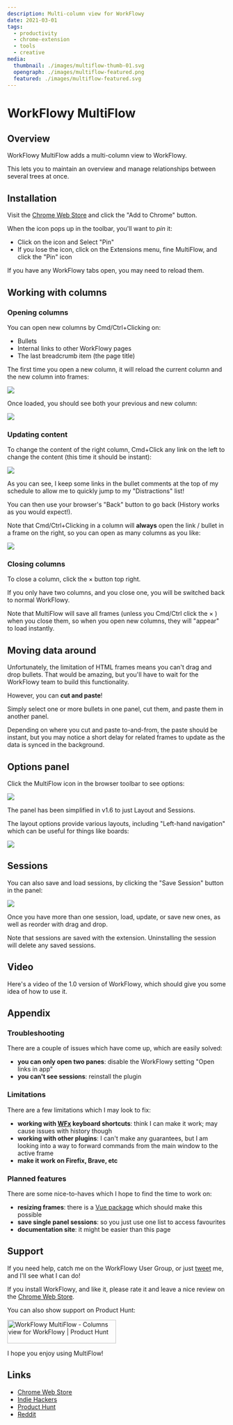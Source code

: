 ```yaml
---
description: Multi-column view for WorkFlowy
date: 2021-03-01
tags:
  - productivity
  - chrome-extension
  - tools
  - creative
media:
  thumbnail: ./images/multiflow-thumb-01.svg
  opengraph: ./images/multiflow-featured.png
  featured: ./images/multiflow-featured.svg
---
```


# WorkFlowy MultiFlow

## Overview

WorkFlowy MultiFlow adds a multi-column view to WorkFlowy.

This lets you to maintain an overview and manage relationships between several trees at once.

## Installation

Visit the [Chrome Web Store](https://chrome.google.com/webstore/detail/workflowy-multiflow/khjdmjcmpolknpccmaaipmidphjokhdf?hl=en-GB) and click the "Add to Chrome" button.

When the icon pops up in the toolbar, you'll want to *pin* it:

- Click on the icon and Select "Pin"
- If you lose the icon, click on the Extensions menu, fine MultiFlow, and click the "Pin" icon

If you have any WorkFlowy tabs open, you may need to reload them.

## Working with columns

### Opening columns

You can open new columns by Cmd/Ctrl+Clicking on:

- Bullets
- Internal links to other WorkFlowy pages
- The last breadcrumb item (the page title)

The first time you open a new column, it will reload the current column and the new column into frames:

![](./screens/loading.png)

Once loaded, you should see both your previous and new column:

![](./screens/2-columns.png)

### Updating content

To change the content of the right column, Cmd+Click any link on the left to change the content (this time it should be instant):

![](./screens/2-columns-alt.png)

As you can see, I keep some links in the bullet comments at the top of my schedule to allow me to quickly jump to my "Distractions" list!

You can then use your browser's "Back" button to go back (History works as you would expect!).

Note that Cmd/Ctrl+Clicking in a column will **always** open the link / bullet in a frame on the right, so you can open as many columns as you like: 

![](./screens/3-columns-loading.png)

### Closing columns

To close a column, click the &times; button top right.

If you only have two columns, and you close one, you will be switched back to normal WorkFlowy.

Note that MultiFlow will save all frames (unless you Cmd/Ctrl click the &times; ) when you close them, so when you open new columns, they will "appear" to load instantly.

## Moving data around

Unfortunately, the limitation of HTML frames means you can't drag and drop bullets. That would be amazing, but you'll have to wait for the WorkFlowy team to build this functionality.

However, you can **cut and paste**!

Simply select one or more bullets in one panel, cut them, and paste them in another panel.

Depending on where you cut and paste to-and-from, the paste should be instant, but you may notice a short delay for related frames to update as the data is synced in the background.

## Options panel

Click the MultiFlow icon in the browser toolbar to see options:

![](./screens/options-panel.png)

The panel has been simplified in v1.6 to just Layout and Sessions.

The layout options provide various layouts, including "Left-hand navigation" which can be useful for things like boards:

![](./screens/left-layout.png)

## Sessions

You can also save and load sessions, by clicking the "Save Session" button in the panel:

![](./screens/sessions.png)

Once you have more than one session, load, update, or save new ones, as well as reorder with drag and drop.

Note that sessions are saved with the extension. Uninstalling the session will delete any saved sessions.

## Video

Here's a video of the 1.0 version of WorkFlowy, which should give you some idea of how to use it.

<MediaVideo
  src="https://youtube.com/embed/Iy1DuGjUhR4"
  width="560"
  height="315"
/>

## Appendix

### Troubleshooting

There are a couple of issues which have come up, which are easily solved:

- **you can only open two panes**: disable the WorkFlowy setting "Open links in app"
- **you can't see sessions**: reinstall the plugin

### Limitations

There are a few limitations which I may look to fix:

- **working with [WFx](https://www.youtube.com/watch?v=udiIXMW6IVE&list=PLgi2Y4JImXPhCPhtAILbNRzci-X4w1MKT) keyboard shortcuts**: think I can make it work; may cause issues with history though
- **working with other plugins**: I can't make any guarantees, but I am looking into a way to forward commands from the main window to the active frame
- **make it work on Firefix, Brave, etc**

### Planned features

There are some nice-to-haves which I hope to find the time to work on:

- **resizing frames**: there is a [Vue package](https://antoniandre.github.io/splitpanes/) which should make this possible
- **save single panel sessions**: so you just use one list to access favourites
- **documentation site**: it might be easier than this page

<!--
- doesn’t work as well on Beta *(fix is currently in review)*
- doesn’t work on www.workflowy (vs just [https://workflowy](https://workflowy/)) *(fix is currently in review)*
- doesn’t work in chrome app *(I think it does, so happy to shown if it’s not)*
-->


## Support

If you need help, catch me on the WorkFlowy User Group, or just [tweet](https://twitter.com/compose/tweet?text=@davestewart) me, and I'll see what I can do!

If you install WorkFlowy, and like it, please rate it and leave a nice review on the [Chrome Web Store](https://chrome.google.com/webstore/detail/workflowy-multiflow/khjdmjcmpolknpccmaaipmidphjokhdf?hl=en-GB).

You can also show support on Product Hunt:

<a href="https://www.producthunt.com/posts/workflowy-multiflow?utm_source=badge-featured&utm_medium=badge&utm_souce=badge-workflowy-multiflow" target="_blank"><img src="https://api.producthunt.com/widgets/embed-image/v1/featured.svg?post_id=286232&theme=light" alt="WorkFlowy MultiFlow - Columns view for WorkFlowy | Product Hunt" style="width: 250px; height: 54px;" width="250" height="54" /></a>

I hope you enjoy using MultiFlow!

## Links

- [Chrome Web Store](https://chrome.google.com/webstore/detail/workflowy-multiflow/khjdmjcmpolknpccmaaipmidphjokhdf)
- [Indie Hackers](http://indiehackers.com/product/workflowy-multiflow)
- [Product Hunt](http://producthunt.com/posts/workflowy-multiflow)
- [Reddit](http://reddit.com/r/Workflowy/comments/l9eoqz/workflowy_multiflow_navigate_organise_maintain/)

